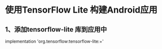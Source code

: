 # 使用TensorFlow Lite 构建Android应用
## 1、添加tensorflow-lite 库到应用中
 implementation 'org.tensorflow:tensorflow-lite:+'
